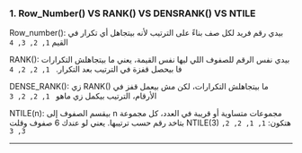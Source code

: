 ### 1. Row_Number() VS RANK() VS DENSRANK() VS NTILE

Row_number():
بيدي رقم فريد لكل صف بناءً على الترتيب لأنه بيتجاهل أي تكرار في القيم
 ```1, 2, 3, 4```
 
RANK():
بيدي نفس الرقم للصفوف اللي ليها نفس القيمة، يعني ما بيتجاهلش التكرارات فا بيحصل قفزة في الترتيب بعد التكرار.
``` 1, 2, 2, 4```

DENSE_RANK():
زي RANK() ما بيتجاهلش التكرارات، لكن مش بيعمل قفز في الأرقام، الترتيب بيكمل زي ماهو
``` 1, 2, 2, 3```

NTILE(n):
بيقسم الصفوف إلى n مجموعات متساوية أو قريبة في العدد، كل مجموعة بتاخد رقم حسب ترتيبها.
 يعني لو عندك 6 صفوف وقلت NTILE(3) هتكون: ```1, 1, 2, 2, 3, 3```

 ---

